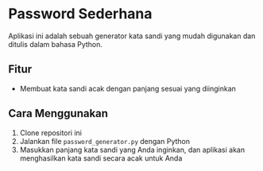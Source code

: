 # Password Sederhana

Aplikasi ini adalah sebuah generator kata sandi yang mudah digunakan dan ditulis dalam bahasa Python.

## Fitur
- Membuat kata sandi acak dengan panjang sesuai yang diinginkan

## Cara Menggunakan
1. Clone repositori ini
2. Jalankan file `password_generator.py` dengan Python
3. Masukkan panjang kata sandi yang Anda inginkan, dan aplikasi akan menghasilkan kata sandi secara acak untuk Anda
